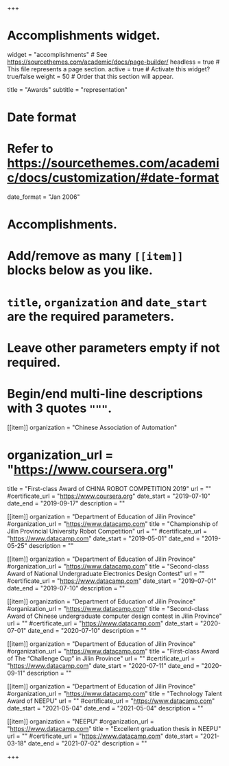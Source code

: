 +++
# Accomplishments widget.
widget = "accomplishments"  # See https://sourcethemes.com/academic/docs/page-builder/
headless = true  # This file represents a page section.
active = true  # Activate this widget? true/false
weight = 50  # Order that this section will appear.

title = "Awards"
subtitle = "representation"

# Date format
#   Refer to https://sourcethemes.com/academic/docs/customization/#date-format
date_format = "Jan 2006"

# Accomplishments.
#   Add/remove as many `[[item]]` blocks below as you like.
#   `title`, `organization` and `date_start` are the required parameters.
#   Leave other parameters empty if not required.
#   Begin/end multi-line descriptions with 3 quotes `"""`.

[[item]]
  organization = "Chinese Association of Automation"
  # organization_url = "https://www.coursera.org"
  title = "First-class Award of CHINA ROBOT COMPETITION 2019"
  url = ""
  #certificate_url = "https://www.coursera.org"
  date_start = "2019-07-10"
  date_end = "2019-09-17"
  description = ""
  
[[item]]
  organization = "Department of Education of Jilin Province"
  #organization_url = "https://www.datacamp.com"
  title = "Championship of Jilin Provincial University Robot Competition"
  url = ""
  #certificate_url = "https://www.datacamp.com"
  date_start = "2019-05-01"
  date_end = "2019-05-25"
  description = ""

[[item]]
  organization = "Department of Education of Jilin Province"
  #organization_url = "https://www.datacamp.com"
  title = "Second-class Award of National Undergraduate Electronics Design Contest"
  url = ""
  #certificate_url = "https://www.datacamp.com"
  date_start = "2019-07-01"
  date_end = "2019-07-10"
  description = ""
 
 [[item]]
  organization = "Department of Education of Jilin Province"
  #organization_url = "https://www.datacamp.com"
  title = "Second-class Award of Chinese undergraduate computer design contest in Jilin Province"
  url = ""
  #certificate_url = "https://www.datacamp.com"
  date_start = "2020-07-01"
  date_end = "2020-07-10"
  description = ""
  
  [[item]]
  organization = "Department of Education of Jilin Province"
  #organization_url = "https://www.datacamp.com"
  title = "First-class Award of The “Challenge Cup” in Jilin Province"
  url = ""
  #certificate_url = "https://www.datacamp.com"
  date_start = "2020-07-11"
  date_end = "2020-09-11"
  description = ""
  
  [[item]]
  organization = "Department of Education of Jilin Province"
  #organization_url = "https://www.datacamp.com"
  title = "Technology Talent Award of NEEPU"
  url = ""
  #certificate_url = "https://www.datacamp.com"
  date_start = "2021-05-04"
  date_end = "2021-05-04"
  description = ""
  
  [[item]]
  organization = "NEEPU"
  #organization_url = "https://www.datacamp.com"
  title = "Excellent graduation thesis in NEEPU"
  url = ""
  #certificate_url = "https://www.datacamp.com"
  date_start = "2021-03-18"
  date_end = "2021-07-02"
  description = ""
  
+++

